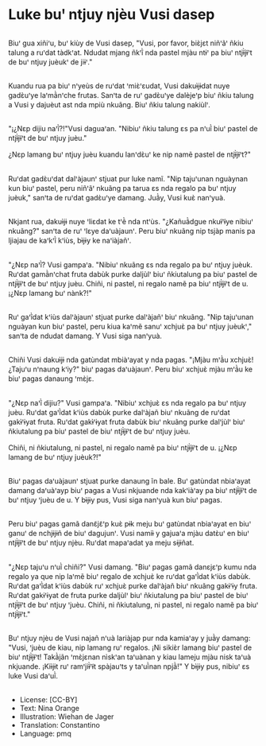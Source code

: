 # Luke buꞌ ntjuy njèu Vusi dasep

##
Biuꞌ gua xiñiꞌu, buꞌ kiùy de Vusi dasep, "Vusi, por favor, biɛ̀jɛt niñꞌãꞌ ñkiu talung a ruꞌdat tàdkꞌat.
Ndudat mjang ñkꞌĩ̀ nda pastel mjàu ntɨꞌ pa biuꞌ ntjɨ̃̀jɨ̃ꞌt de buꞌ ntjuy juèukꞌ de jiɨꞌ."

##
Kuandu rua pa biuꞌ nꞌyeùs de ruꞌdat ꞌmiɛ̀ꞌɛudat, Vusi dakuɨ̀jɨdat nuye gadɛ̀uꞌye laꞌmã̀nꞌche frutas. Sanꞌta de ruꞌ gadɛ̀uꞌye dalèjeꞌp biuꞌ ñkiu talung a Vusi y dajuèut ast nda mpiù nkuãng. Biuꞌ ñkiu talung nakiùlꞌ.

##
"¡¿Nɛp dijiu naꞌĩ̀?!"Vusi daguaꞌan. "Nibiuꞌ ñkiu talung ɛs pa nꞌuĩ̀ biuꞌ pastel de ntjɨ̃̀jɨ̃ꞌt de buꞌ ntjuy juèu."

¿Nɛp lamang buꞌ ntjuy juèu kuandu lanꞌdɛ̀uꞌ ke nip namẽ pastel de ntjɨ̃̀jɨ̃ꞌt?"

##
Ruꞌdat gadɛ̀uꞌdat dalꞌàjaunꞌ stjuat pur luke namĩ.
"Nip tajuꞌunan nguàynan kun biuꞌ pastel, peru niñꞌãꞌ nkuãng pa tarua ɛs nda regalo pa buꞌ ntjuy juèuk," sanꞌta de ruꞌdat gadɛ̀uꞌye damang. Juã̀y, Vusi kuɛ̀ nanꞌyuà.

##
Nkjant rua, dakuɨ̀jɨ nuye ꞌliɛdat ke tꞌẽ̀ nda ntꞌùs. "¿Kañuã̀dgue nkuɨ̃ꞌɨ̃ye nibiuꞌ nkuãng?" sanꞌta de ruꞌ ꞌlɛye daꞌuàjaunꞌ. Peru biuꞌ nkuãng nip tsjàp manis pa ljiajau de kaꞌkꞌĩ̀ kꞌiùs, bɨ̀jɨy ke naꞌiàjañꞌ.

##
"¿Nɛp naꞌĩ̀? Vusi gampaꞌa. "Nibiuꞌ nkuãng ɛs nda regalo pa buꞌ ntjuy juèuk. Ruꞌdat gamã̀nꞌchat fruta dabùk purke daljùlꞌ biuꞌ ñkiutalung pa biuꞌ pastel de ntjɨ̃̀jɨ̃ꞌt de buꞌ ntjuy juèu.
Chiñi, ni pastel, ni regalo namẽ pa biuꞌ ntjɨ̃̀jɨ̃ꞌt de u. ¡¿Nɛp lamang buꞌ nànk?!"

##
Ruꞌ gaꞌĩ̀dat kꞌiùs dalꞌàjaunꞌ stjuat purke dalꞌàjañꞌ biuꞌ nkuãng. "Nip tajuꞌunan nguàyan kun biuꞌ pastel, peru kiua kaꞌmẽ sanuꞌ xchjuɛ̀ pa buꞌ ntjuy juèukꞌ," sanꞌta de ndudat damang. Y Vusi siga nanꞌyuà.

##
Chiñi Vusi dakuɨ̀jɨ nda gatùndat mbiàꞌayat y nda pagas. "¡Mjàu mꞌã̀u xchjuɛ̀! ¿Tajuꞌu nꞌnaung kꞌiy?" biuꞌ pagas daꞌuàjaunꞌ.
Peru biuꞌ xchjuɛ̀ mjàu mꞌã̀u ke biuꞌ pagas danaung ꞌmɛ̀jɛ.

##
"¿Nɛp naꞌĩ̀ dijiu?" Vusi gampaꞌa. "Nibiuꞌ xchjuɛ̀ ɛs nda regalo pa buꞌ ntjuy juèu. Ruꞌdat gaꞌĩ̀dat kꞌiùs dabùk purke dalꞌàjañ biuꞌ nkuãng de ruꞌdat gakɨ̀ꞌɨyat fruta. Ruꞌdat gakɨ̀ꞌɨyat fruta dabùk biuꞌ nkuãng purke dalꞌjùlꞌ biuꞌ ñkiutalung pa biuꞌ pastel de biuꞌ ntjɨ̃̀jɨ̃ꞌt de buꞌ ntjuy juèu.

Chiñi, ni ñkiutalung, ni pastel, ni regalo namẽ pa biuꞌ ntjɨ̃̀jɨ̃ꞌt de u. ¡¿Nɛp lamang de buꞌ ntjuy juèuk?!"

##
Biuꞌ pagas daꞌuàjaunꞌ stjuat purke danaung ĩn bale. Buꞌ gatùndat nbiaꞌayat damang daꞌuàꞌayp biuꞌ pagas a Vusi nkjuande nda kakꞌiàꞌay pa biuꞌ ntjɨ̃̀jɨ̃ꞌt de buꞌ ntjuy ꞌjuèu de u. Y bɨ̀jɨy pus, Vusi siga nanꞌyuà kun biuꞌ pagas.

##
Peru biuꞌ pagas gamã danɛ̃jɛ̃ꞌp kuɛ̀ pɨk meju buꞌ gatùndat nbiaꞌayat en biuꞌ ganuꞌ de nchjɨjɨñ de biuꞌ dagujunꞌ. Vusi namiɨ̀ y gajuaꞌa mjàu datɛ̀uꞌ en biuꞌ ntjɨ̃̀jɨ̃ꞌt de buꞌ ntjuy njèu.
Ruꞌdat mapaꞌadat ya meju sɨjɨñat.

##
"¿Nɛp tajuꞌu nꞌuĩ̀ chiñi?" Vusi damang. "Biuꞌ pagas gamã danɛjɛꞌp kumu nda regalo ya que nip laꞌmẽ biuꞌ regalo de xchjuɛ̀ ke ruꞌdat gaꞌĩ̀dat kꞌiùs dabùk. Ruꞌdat gaꞌĩ̀dat kꞌiùs dabùk ruꞌ xchjuɛ̀ purke dalꞌàjañ biuꞌ nkuãng gakɨꞌɨy fruta.
Ruꞌdat gakɨꞌɨyat de fruta purke daljùlꞌ biuꞌ ñkiutalung pa biuꞌ pastel de biuꞌ ntjɨ̃̀jɨ̃ꞌt de buꞌ ntjuy ꞌjuèu.
Chiñi, ni ñkiutalung, ni pastel, ni regalo namẽ pa biuꞌ ntjɨ̃̀jɨ̃ꞌt."

##
Buꞌ ntjuy njèu de Vusi najañ nꞌuà lariàjap pur nda kamiaꞌay y juã̀y damang:
"Vusi, ꞌjuèu de kiau, nip lamang ruꞌ regalos. ¡Ni sikiɛ̀r lamang biuꞌ pastel de biuꞌ ntjɨ̃̀jɨ̃ꞌt!
Takã̀jãn ꞌmɛ̀jɛnan nìskꞌan taꞌuànan y kiau lameju mjàu nisk taꞌuà nkjuande. ¡Kiɨ̀jɨt ruꞌ ramꞌjiɨ̃̀ꞌɨ̃t spàjauꞌts y taꞌuĩ̀nan npjã̀!" Y bɨ̀jɨy pus, nibiuꞌ ɛs luke Vusi daꞌuĩ̀.

##
* License: [CC-BY]
* Text: Nina Orange
* Illustration: Wiehan de Jager
* Translation: Constantino
* Language: pmq
